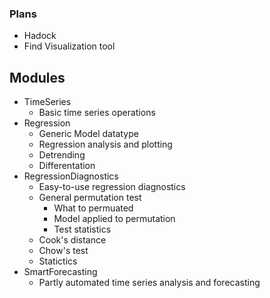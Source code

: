 ### Plans

- Hadock
- Find Visualization tool 


## Modules
- TimeSeries
   - Basic time series operations
- Regression
    - Generic Model datatype
    - Regression analysis and plotting
    - Detrending
    - Differentation
- RegressionDiagnostics
   - Easy-to-use regression diagnostics
   - General permutation test
        - What to permuated 
        - Model applied to permutation 
        - Test statistics
   - Cook's distance
   - Chow's test
   - Statictics 
- SmartForecasting
   - Partly automated time series analysis and forecasting

